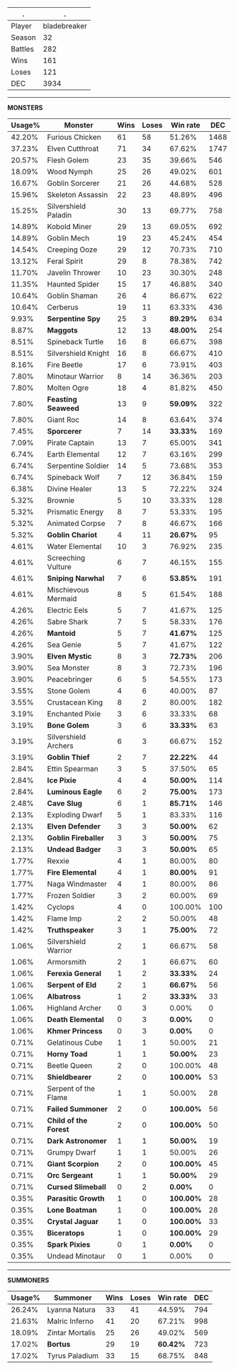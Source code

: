 .|.
|-|-
Player|bladebreaker
Season|32
Battles|282
Wins|161
Loses|121
DEC|3934

---
**MONSTERS**

Usage%|Monster|Wins|Loses|Win rate|DEC|
-|-|-|-|-|-|
42.20%|Furious Chicken|61|58|51.26%|1468|
37.23%|Elven Cutthroat|71|34|67.62%|1747|
20.57%|Flesh Golem|23|35|39.66%|546|
18.09%|Wood Nymph|25|26|49.02%|601|
16.67%|Goblin Sorcerer|21|26|44.68%|528|
15.96%|Skeleton Assassin|22|23|48.89%|496|
15.25%|Silvershield Paladin|30|13|69.77%|758|
14.89%|Kobold Miner|29|13|69.05%|692|
14.89%|Goblin Mech|19|23|45.24%|454|
14.54%|Creeping Ooze|29|12|70.73%|710|
13.12%|Feral Spirit|29|8|78.38%|742|
11.70%|Javelin Thrower|10|23|30.30%|248|
11.35%|Haunted Spider|15|17|46.88%|340|
10.64%|Goblin Shaman|26|4|86.67%|622|
10.64%|Cerberus|19|11|63.33%|436|
9.93%|**Serpentine Spy**|25|3|**89.29%**|634|
8.87%|**Maggots**|12|13|**48.00%**|254|
8.51%|Spineback Turtle|16|8|66.67%|398|
8.51%|Silvershield Knight|16|8|66.67%|410|
8.16%|Fire Beetle|17|6|73.91%|403|
7.80%|Minotaur Warrior|8|14|36.36%|203|
7.80%|Molten Ogre|18|4|81.82%|450|
7.80%|**Feasting Seaweed**|13|9|**59.09%**|322|
7.80%|Giant Roc|14|8|63.64%|374|
7.45%|**Sporcerer**|7|14|**33.33%**|169|
7.09%|Pirate Captain|13|7|65.00%|341|
6.74%|Earth Elemental|12|7|63.16%|299|
6.74%|Serpentine Soldier|14|5|73.68%|353|
6.74%|Spineback Wolf|7|12|36.84%|159|
6.38%|Divine Healer|13|5|72.22%|324|
5.32%|Brownie|5|10|33.33%|128|
5.32%|Prismatic Energy|8|7|53.33%|195|
5.32%|Animated Corpse|7|8|46.67%|166|
5.32%|**Goblin Chariot**|4|11|**26.67%**|95|
4.61%|Water Elemental|10|3|76.92%|235|
4.61%|Screeching Vulture|6|7|46.15%|155|
4.61%|**Sniping Narwhal**|7|6|**53.85%**|191|
4.61%|Mischievous Mermaid|8|5|61.54%|188|
4.26%|Electric Eels|5|7|41.67%|125|
4.26%|Sabre Shark|7|5|58.33%|176|
4.26%|**Mantoid**|5|7|**41.67%**|125|
4.26%|Sea Genie|5|7|41.67%|122|
3.90%|**Elven Mystic**|8|3|**72.73%**|206|
3.90%|Sea Monster|8|3|72.73%|196|
3.90%|Peacebringer|6|5|54.55%|173|
3.55%|Stone Golem|4|6|40.00%|87|
3.55%|Crustacean King|8|2|80.00%|182|
3.19%|Enchanted Pixie|3|6|33.33%|68|
3.19%|**Bone Golem**|3|6|**33.33%**|63|
3.19%|Silvershield Archers|6|3|66.67%|152|
3.19%|**Goblin Thief**|2|7|**22.22%**|44|
2.84%|Ettin Spearman|3|5|37.50%|65|
2.84%|**Ice Pixie**|4|4|**50.00%**|114|
2.84%|**Luminous Eagle**|6|2|**75.00%**|173|
2.48%|**Cave Slug**|6|1|**85.71%**|146|
2.13%|Exploding Dwarf|5|1|83.33%|116|
2.13%|**Elven Defender**|3|3|**50.00%**|62|
2.13%|**Goblin Fireballer**|3|3|**50.00%**|75|
2.13%|**Undead Badger**|3|3|**50.00%**|65|
1.77%|Rexxie|4|1|80.00%|80|
1.77%|**Fire Elemental**|4|1|**80.00%**|91|
1.77%|Naga Windmaster|4|1|80.00%|86|
1.77%|Frozen Soldier|3|2|60.00%|69|
1.42%|Cyclops|4|0|100.00%|100|
1.42%|Flame Imp|2|2|50.00%|48|
1.42%|**Truthspeaker**|3|1|**75.00%**|72|
1.06%|Silvershield Warrior|2|1|66.67%|58|
1.06%|Armorsmith|2|1|66.67%|60|
1.06%|**Ferexia General**|1|2|**33.33%**|24|
1.06%|**Serpent of Eld**|2|1|**66.67%**|56|
1.06%|**Albatross**|1|2|**33.33%**|33|
1.06%|Highland Archer|0|3|0.00%|0|
1.06%|**Death Elemental**|0|3|**0.00%**|0|
1.06%|**Khmer Princess**|0|3|**0.00%**|0|
0.71%|Gelatinous Cube|1|1|50.00%|21|
0.71%|**Horny Toad**|1|1|**50.00%**|23|
0.71%|Beetle Queen|2|0|100.00%|48|
0.71%|**Shieldbearer**|2|0|**100.00%**|53|
0.71%|Serpent of the Flame|1|1|50.00%|28|
0.71%|**Failed Summoner**|2|0|**100.00%**|56|
0.71%|**Child of the Forest**|2|0|**100.00%**|50|
0.71%|**Dark Astronomer**|1|1|**50.00%**|19|
0.71%|Grumpy Dwarf|1|1|50.00%|26|
0.71%|**Giant Scorpion**|2|0|**100.00%**|45|
0.71%|**Orc Sergeant**|1|1|**50.00%**|29|
0.71%|**Cursed Slimeball**|0|2|**0.00%**|0|
0.35%|**Parasitic Growth**|1|0|**100.00%**|28|
0.35%|**Lone Boatman**|1|0|**100.00%**|28|
0.35%|**Crystal Jaguar**|1|0|**100.00%**|33|
0.35%|**Biceratops**|1|0|**100.00%**|29|
0.35%|**Spark Pixies**|0|1|**0.00%**|0|
0.35%|Undead Minotaur|0|1|0.00%|0|

---
**SUMMONERS**

Usage%|Summoner|Wins|Loses|Win rate|DEC|
-|-|-|-|-|-|
26.24%|Lyanna Natura|33|41|44.59%|794|
21.63%|Malric Inferno|41|20|67.21%|998|
18.09%|Zintar Mortalis|25|26|49.02%|569|
17.02%|**Bortus**|29|19|**60.42%**|723|
17.02%|Tyrus Paladium|33|15|68.75%|848|

